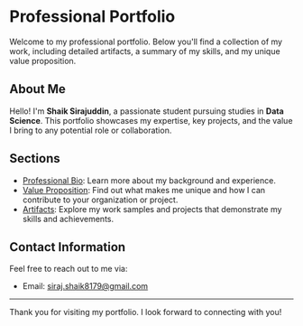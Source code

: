# Professional Portfolio

Welcome to my professional portfolio. Below you'll find a collection of my work, including detailed artifacts, a summary of my skills, and my unique value proposition.

## About Me
Hello! I'm **Shaik Sirajuddin**, a passionate student pursuing studies in **Data Science**. This portfolio showcases my expertise, key projects, and the value I bring to any potential role or collaboration.

## Sections

- [Professional Bio](bio/professional-bio.md): Learn more about my background and experience.
- [Value Proposition](value-proposition/value-proposition.md): Find out what makes me unique and how I can contribute to your organization or project.
- [Artifacts](AI-ML-Timeline.md): Explore my work samples and projects that demonstrate my skills and achievements.

## Contact Information
Feel free to reach out to me via:
- Email: [siraj.shaik8179@gmail.com](mailto:siraj.shaik8179@gmail.com)


---

Thank you for visiting my portfolio. I look forward to connecting with you!
